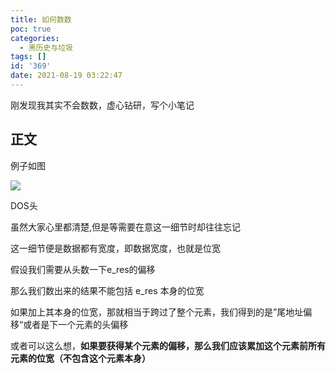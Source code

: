 ```yaml
---
title: 如何数数
poc: true
categories:
  - 黑历史与垃圾
tags: []
id: '369'
date: 2021-08-19 03:22:47
---
```


刚发现我其实不会数数，虚心钻研，写个小笔记

## 正文

例子如图

![](https://raw.githubusercontent.com/Valkierja/ALLPIC/main/img/202303172122393.png)

DOS头

虽然大家心里都清楚,但是等需要在意这一细节时却往往忘记

这一细节便是数据都有宽度，即数据宽度，也就是位宽

假设我们需要从头数一下e\_res的偏移

那么我们数出来的结果不能包括 e\_res 本身的位宽

如果加上其本身的位宽，那就相当于跨过了整个元素，我们得到的是”尾地址偏移“或者是下一个元素的头偏移

或者可以这么想，**如果要获得某个元素的偏移，那么我们应该累加这个元素前所有元素的位宽（不包含这个元素本身）**